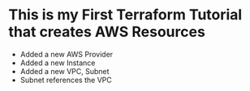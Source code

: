 # This is my First Terraform Tutorial that creates AWS Resources

- Added a new AWS Provider
- Added a new Instance
- Added a new VPC, Subnet
- Subnet references the VPC
